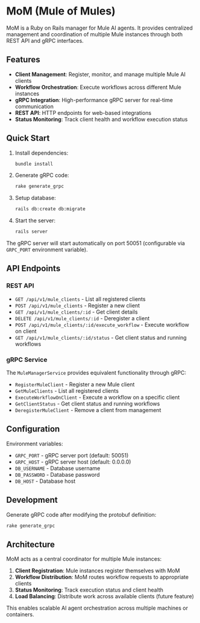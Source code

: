 # MoM (Mule of Mules)

MoM is a Ruby on Rails manager for Mule AI agents. It provides centralized management and coordination of multiple Mule instances through both REST API and gRPC interfaces.

## Features

- **Client Management**: Register, monitor, and manage multiple Mule AI clients
- **Workflow Orchestration**: Execute workflows across different Mule instances
- **gRPC Integration**: High-performance gRPC server for real-time communication
- **REST API**: HTTP endpoints for web-based integrations
- **Status Monitoring**: Track client health and workflow execution status

## Quick Start

1. Install dependencies:
   ```bash
   bundle install
   ```

2. Generate gRPC code:
   ```bash
   rake generate_grpc
   ```

3. Setup database:
   ```bash
   rails db:create db:migrate
   ```

4. Start the server:
   ```bash
   rails server
   ```

The gRPC server will start automatically on port 50051 (configurable via `GRPC_PORT` environment variable).

## API Endpoints

### REST API

- `GET /api/v1/mule_clients` - List all registered clients
- `POST /api/v1/mule_clients` - Register a new client
- `GET /api/v1/mule_clients/:id` - Get client details
- `DELETE /api/v1/mule_clients/:id` - Deregister a client
- `POST /api/v1/mule_clients/:id/execute_workflow` - Execute workflow on client
- `GET /api/v1/mule_clients/:id/status` - Get client status and running workflows

### gRPC Service

The `MuleManagerService` provides equivalent functionality through gRPC:

- `RegisterMuleClient` - Register a new Mule client
- `GetMuleClients` - List all registered clients
- `ExecuteWorkflowOnClient` - Execute a workflow on a specific client
- `GetClientStatus` - Get client status and running workflows
- `DeregisterMuleClient` - Remove a client from management

## Configuration

Environment variables:

- `GRPC_PORT` - gRPC server port (default: 50051)
- `GRPC_HOST` - gRPC server host (default: 0.0.0.0)
- `DB_USERNAME` - Database username
- `DB_PASSWORD` - Database password
- `DB_HOST` - Database host

## Development

Generate gRPC code after modifying the protobuf definition:

```bash
rake generate_grpc
```

## Architecture

MoM acts as a central coordinator for multiple Mule instances:

1. **Client Registration**: Mule instances register themselves with MoM
2. **Workflow Distribution**: MoM routes workflow requests to appropriate clients
3. **Status Monitoring**: Track execution status and client health
4. **Load Balancing**: Distribute work across available clients (future feature)

This enables scalable AI agent orchestration across multiple machines or containers.